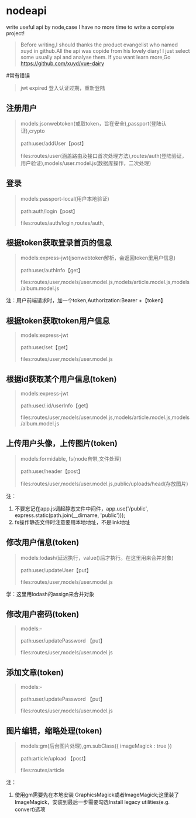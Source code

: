 # nodeapi
write useful api by node,case I have no more time to write a complete project!
> Before writing,I should thanks the product evangelist who named xuyd in github.All the api was copide from his lovely diary! I just select some usually api and analyse them. If you want learn more,Go https://github.com/xuyd/vue-dairy

#常有错误
>jwt expired 登入认证过期，重新登陆
## 注册用户
> models:jsonwebtoken(或取token，旨在安全),passport(登陆认证),crypto
>
> path:user/addUser【post】
>
> files:routes/user(涵盖路由及接口首次处理方法),routes/auth(登陆验证，用户验证),models/user.model.js(数据库操作，二次处理)

## 登录
> models:passport-local(用户本地验证)
>
> path:auth/login【post】
>
> files:routes/auth/login,routes/auth,

## 根据token获取登录首页的信息
> models:express-jwt(jsonwebtoken解析，会返回token里用户信息)
>
> path:user/authInfo【get】
>
> files:routes/user,models/user.model.js,models/article.model.js,models/album.model.js

注：用户前端请求时，加一个token,Authorization:Bearer +【token】

## 根据token获取token用户信息
> models:express-jwt
>
> path:user/set【get】
>
> files:routes/user,models/user.model.js

## 根据id获取某个用户信息(token)
> models:express-jwt
>
> path:user/:id/userInfo【get】
>
> files:routes/user,models/user.model.js,models/article.model.js,models/album.model.js

## 上传用户头像，上传图片(token)
> models:formidable, fs(node自带,文件处理)
>
> path:user/header【post】
>
> files:routes/user,models/user.model.js,public/uploads/head(存放图片)

注：
1. 不要忘记在app.js调起静态文件中间件，app.use('/public', express.static(path.join(__dirname, 'public')));
2. fs操作静态文件时注意要用本地地址，不是link地址

## 修改用户信息(token)
> models:lodash(延迟执行，value()后才执行。在这里用来合并对象)
>
> path:user/updateUser【put】
>
> files:routes/user,models/user.model.js

学：这里用lodash的assign来合并对象

## 修改用户密码(token)
> models:-
>
> path:user/updatePassword 【put】
>
> files:routes/user,models/user.model.js

## 添加文章(token)
> models:-
>
> path:user/updatePassword 【put】
>
> files:routes/user,models/user.model.js

## 图片编辑，缩略处理(token)
> models:gm(后台图片处理),gm.subClass({ imageMagick : true })
>
> path:article/upload 【post】
>
> files:routes/article

注：
1. 使用gm需要先在本地安装 GraphicsMagick或者ImageMagick;这里装了ImageMagick，安装到最后一步需要勾选Install legacy utilities(e.g. convert)选项